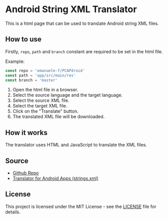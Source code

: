 # Android String XML Translator

This is a html page that can be used to translate Android string XML files.

## How to use

Firstly, `repo`, `path` and `branch` constant are required to be set in the html file.

Example:
```js
const repo = 'emanuele-f/PCAPdroid'
const path = 'app/src/main/res'
const branch = 'master'
```

1. Open the html file in a browser.
2. Select the source language and the target language.
3. Select the source XML file.
4. Select the target XML file.
5. Click on the "Translate" button.
6. The translated XML file will be downloaded.

## How it works

The translator uses HTML and JavaScript to translate the XML files.

## Source

- [Github Repo](https://github.com/yuliskov/SmartTube)
- [Translator for Android Apps (strings.xml)](https://jtbrinkmann.de/tools/android-strings.xml-translator.html)

## License

This project is licensed under the MIT License - see the [LICENSE](LICENSE) file for details.
